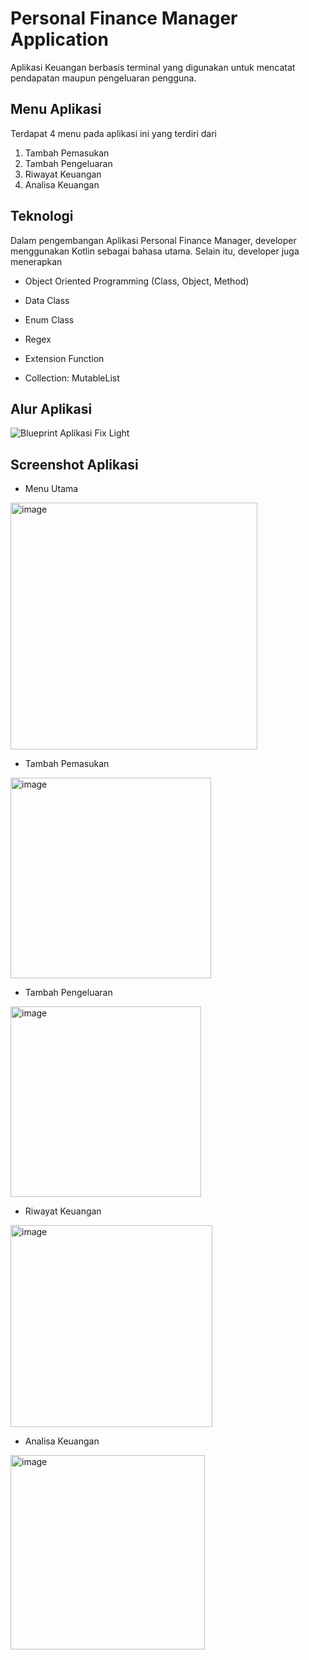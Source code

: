 # Personal Finance Manager Application
Aplikasi Keuangan berbasis terminal yang digunakan untuk mencatat pendapatan maupun pengeluaran pengguna.

## Menu Aplikasi
Terdapat 4 menu pada aplikasi ini yang terdiri dari
1. Tambah Pemasukan
2. Tambah Pengeluaran
3. Riwayat Keuangan
4. Analisa Keuangan

## Teknologi 
Dalam pengembangan Aplikasi Personal Finance Manager, developer menggunakan Kotlin sebagai bahasa utama. Selain itu, developer juga menerapkan
- Object Oriented Programming (Class, Object, Method)
- Data Class
- Enum Class

- Regex
- Extension Function
- Collection: MutableList

## Alur Aplikasi
![Blueprint Aplikasi Fix Light](https://github.com/user-attachments/assets/848fe35a-40c8-400a-aeee-502c9830df90)

## Screenshot Aplikasi
- Menu Utama
<img width="395" alt="image" src="https://github.com/user-attachments/assets/d9f0547f-aaa5-4645-a1a7-4af9c0bb59f1">

- Tambah Pemasukan
<img width="321" alt="image" src="https://github.com/user-attachments/assets/7e840aae-b2b0-4391-9e7d-6f03ae259d91">

- Tambah Pengeluaran
<img width="305" alt="image" src="https://github.com/user-attachments/assets/94bd1e73-10f0-4eb0-b5e8-7e73d933b04d">

- Riwayat Keuangan
<img width="323" alt="image" src="https://github.com/user-attachments/assets/939007ea-2173-49da-a236-ed0eae3968e5">

- Analisa Keuangan
<img width="311" alt="image" src="https://github.com/user-attachments/assets/67aab659-c7bc-4778-aea1-e06b69a6de69">

